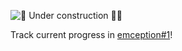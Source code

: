 ![🚧 Under construction 👷‍♂️](https://i.imgur.com/LEP2R3N.png)

Track current progress in [emception#1]!

[emception#1]: https://github.com/orgs/emception/projects/1
